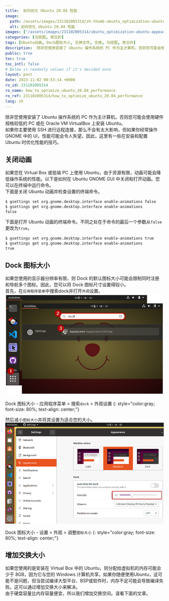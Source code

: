 ```yaml
---
title:  如何优化 Ubuntu 20.04 性能
image:
  path: /assets/images/231102005314/zh-thumb-ubuntu_optimization-ubuntu-appearance.png
  alt: 如何优化 Ubuntu 20.04 性能
images: ["/assets/images/231102005314/ubuntu_optimization-ubuntu-appearance.png", "/assets/images/231102005314/ubuntu_optimization-ubuntu-settings-appearance-icon-size.png"]
categories: [乌班图, 常见的]
tags: [Ubuntu动画, Dock图标大小, 交换文件, 交换, 乌班图, 常见的]
description:  除非您使用安装了 Ubuntu 操作系统的 PC 作为主计算机，否则您可能会使用硬件规格较低的 PC 或在 Oracle VM VirtualBox 上安装 Ubuntu。如果你主要使用 SSH 进行远程连接，那么不会有太大影响，但如果你经常操作 GNOME 中的 UI，性能可能会令人失望。因此，这里有一些在安装和配置 Ubuntu 时优化性能的技巧。
public: true
toc: true
toc_intl: false
# Below is readonly values if it's decided once
layout: post
date: 2023-11-02 00:53:14 +0900
ro_id: 231102005314
ro_name: how_to_optimize_ubuntu_20.04_performance
ro_ref: 231102005314/how_to_optimize_ubuntu_20.04_performance
lang: zh
---
```

除非您使用安装了 Ubuntu 操作系统的 PC 作为主计算机，否则您可能会使用硬件规格较低的 PC 或在 Oracle VM VirtualBox 上安装 Ubuntu。  
如果你主要使用 SSH 进行远程连接，那么不会有太大影响，但如果你经常操作 GNOME 中的 UI，性能可能会令人失望。因此，这里有一些在安装和配置 Ubuntu 时优化性能的技巧。  
## 关闭动画
如果您在 Virtual Box 或低端 PC 上使用 Ubuntu，由于资源有限，动画可能会降低操作系统的性能。以下是如何在 Ubuntu GNOME GUI 中关闭和打开动画。您可以在终端中运行命令。  
下面是关闭 Ubuntu 动画并检查设置的终端命令。  

```shell
$ gsettings set org.gnome.desktop.interface enable-animations false
$ gsettings get org.gnome.desktop.interface enable-animations
false
```
下面是打开 Ubuntu 动画的终端命令。不同之处在于命令的最后一个参数从`false`更改为`true`。  

```shell
$ gsettings set org.gnome.desktop.interface enable-animations true
$ gsettings get org.gnome.desktop.interface enable-animations
true
```
## Dock 图标大小
如果您使用的显示器分辨率有限，则 Dock 的默认图标大小可能会限制同时注册和导航多个图标。因此，您可以将 Dock 图标尺寸设置得较小。  
首先，在`应用程序菜单`中搜索dock并打开`外观`设置。  
![Dock 图标大小 - 应用程序菜单 > 搜索`dock` > 外观设置](/assets/images/231102005314/ubuntu_optimization-ubuntu-appearance.png)  

Dock 图标大小 - 应用程序菜单 > 搜索`dock` > 外观设置
{: style="color:gray; font-size: 80%; text-align: center;"}

然后减小`图标大小`并将其设置为适合您的大小。  
![Dock 图标大小 - 设置 > 外观 > 调整`图标大小`](/assets/images/231102005314/ubuntu_optimization-ubuntu-settings-appearance-icon-size.png)  

Dock 图标大小 - 设置 > 外观 > 调整`图标大小`
{: style="color:gray; font-size: 80%; text-align: center;"}

## 增加交换大小
如果您使用的是安装在 Virtual Box 中的 Ubuntu，则分配给虚拟机的内存可能会少于 8GB，因为它与您的 Windows 计算机共享。如果你随便使用Ubuntu，这可能不是问题，但当尝试编译大型平台、BSP或软件时，内存不足可能会导致编译失败。这可以通过增加交换大小来解决。  
由于硬盘容量比内存容量便宜，所以我们增加交换空间。请看下面的文章。  
